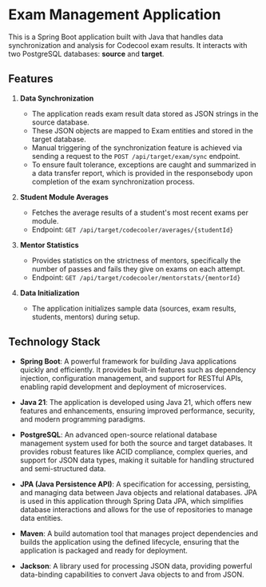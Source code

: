 # Exam Management Application

This is a Spring Boot application built with Java that handles data synchronization and analysis for Codecool exam results. It interacts with two PostgreSQL databases: **source** and **target**.

## Features

1. **Data Synchronization**
    - The application reads exam result data stored as JSON strings in the source database.
    - These JSON objects are mapped to Exam entities and stored in the target database.
    - Manual triggering of the synchronization feature is achieved via sending a request to the `POST /api/target/exam/sync` endpoint.
    - To ensure fault tolerance, exceptions are caught and summarized in a data transfer report, which is provided in the responsebody upon completion of the exam synchronization process.

2. **Student Module Averages**
    - Fetches the average results of a student's most recent exams per module.
    - Endpoint: `GET /api/target/codecooler/averages/{studentId}`

3. **Mentor Statistics**
    - Provides statistics on the strictness of mentors, specifically the number of passes and fails they give on exams on each attempt.
    - Endpoint: `GET /api/target/codecooler/mentorstats/{mentorId}`

4. **Data Initialization**
    - The application initializes sample data (sources, exam results, students, mentors) during setup.

## Technology Stack

- **Spring Boot**: A powerful framework for building Java applications quickly and efficiently. It provides built-in features such as dependency injection, configuration management, and support for RESTful APIs, enabling rapid development and deployment of microservices.

- **Java 21**: The application is developed using Java 21, which offers new features and enhancements, ensuring improved performance, security, and modern programming paradigms.

- **PostgreSQL**: An advanced open-source relational database management system used for both the source and target databases. It provides robust features like ACID compliance, complex queries, and support for JSON data types, making it suitable for handling structured and semi-structured data.

- **JPA (Java Persistence API)**: A specification for accessing, persisting, and managing data between Java objects and relational databases. JPA is used in this application through Spring Data JPA, which simplifies database interactions and allows for the use of repositories to manage data entities.

- **Maven**: A build automation tool that manages project dependencies and builds the application using the defined lifecycle, ensuring that the application is packaged and ready for deployment.

- **Jackson**: A library used for processing JSON data, providing powerful data-binding capabilities to convert Java objects to and from JSON.